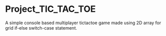 # Project_TIC_TAC_TOE
A simple console based multiplayer tictactoe game made using 2D array for grid if-else switch-case statement.
